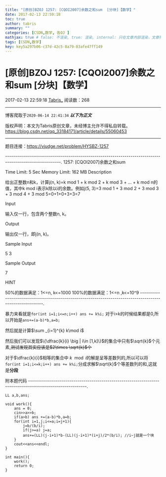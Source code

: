 ```yaml
---
title: "[原创]BZOJ 1257: [CQOI2007]余数之和sum  [分块]【数学】"
date: 2017-02-13 22:59:18
toc: true
author: tabris
summary: ""
categories: [CSDN,数学, 各OJ ]
mathjax: true # false: 不渲染, true: 渲染, internal: 只在文章内部渲染，文章列表中不渲染
tags: [CSDN,数学]
key: key5a297b06-c37d-42c5-8a79-83afe47ff149
---
```


# [原创]BZOJ 1257: [CQOI2007]余数之和sum  [分块]【数学】

2017-02-13 22:59:18  [Tabris_](https://me.csdn.net/qq_33184171) 阅读数：268

---

博客爬取于`2020-06-14 22:41:34`
***以下为正文***

版权声明：本文为Tabris原创文章，未经博主允许不得私自转载。
https://blog.csdn.net/qq_33184171/article/details/55060453

<!-- more -->

---

题目连接：https://vjudge.net/problem/HYSBZ-1257

----------------------------------------------------------------------------------------------------------.
1257: [CQOI2007]余数之和sum

Time Limit: 5 Sec  Memory Limit: 162 MB
Description

给出正整数n和k，计算j(n, k)=k mod 1 + k mod 2 + k mod 3 + … + k mod n的值，其中k mod i表示k除以i的余数。例如j(5, 3)=3 mod 1 + 3 mod 2 + 3 mod 3 + 3 mod 4 + 3 mod 5=0+1+0+3+3=7

Input

输入仅一行，包含两个整数n, k。

Output

输出仅一行，即j(n, k)。

Sample Input

5 3

Sample Output

7

HINT

50%的数据满足：1<=n, k<=1000 
100%的数据满足：1<=n ,k<=10^9
-----------------------------------------------------------------------------------------------------------.


暴力来看就是`for(int i=1;i<=n;i++) ans += k%i;`
对于i>k的时候结果都是0,所以开始是`ans+=(a-b)*b,a=b;`

然后就是计算$\sum _{i=1}^{k} k\mod i$

然后我们可以发现$\{\dfrac{k}{i} \big | i\in [1,k]\}$的集合中只有$\sqrt{k}$个元素,~~测试发现其实应该是$2\times \sqrt{k}$个~~

对于$\dfrac{k}{i}$相等的集合中 $k\mod i$的解是呈等差数列的,所以可以将`for(int i=1;i<=k;i++) ans += k%i;`分成求解$\sqrt{k}$个等差数列的和,这就是**分段**


附本题代码
-----------------------------------------------------------------------------------------------------------.
```
LL a,b,ans;

void work(){
    ans = 0;
    cin>>a>>b;
    if(a>b) ans +=(a-b)*b,a=b;
    for(int i=1,j;i<=a;i=j+1){
        j=b/(b/i);
        if(j>=a) j=a;
        ans+=(LL)(j-i+1)*b-(LL)(j-i+1)*(i+j)/2*(b/i); //i~j就是一个块 
    }
    cout<<ans<<endl;
}

int main(){
    work();
    return 0;
}
```